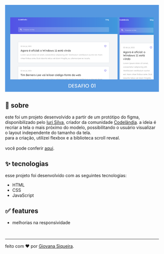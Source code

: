 ![image](assets/blog-codelandia.png)

## 🌈 sobre

este foi um projeto desenvolvido a partir de um protótipo do figma, disponibilizado pelo [Iuri Silva](https://github.com/iuricode/), criador da comunidade [Codelândia](https://discord.com/invite/QevDJqCzaY). a ideia é recriar a tela o mais próximo do modelo, possibilitando o usuário visualizar o layout independente do tamanho da tela. </br>
para a criação, utilizei flexbox e a biblioteca scroll reveal. </br></br>
você pode conferir [aqui](https://giovxna.github.io/blog/).

## ✨ tecnologias

esse projeto foi desenvolvido com as seguintes tecnologias:

- HTML
- CSS
- JavaScript

## ✅ features

- melhorias na responsividade

</br>

---

feito com ❤️ por [Giovana Siqueira](https://www.linkedin.com/in/giovana--siqueira/).
